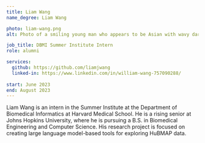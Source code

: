 ```yaml
---
title: Liam Wang
name_degree: Liam Wang

photo: liam-wang.png
alt: Photo of a smiling young man who appears to be Asian with wavy dark hair wearing a gray collared shirt. He is in front of green and red foliage.

job_title: DBMI Summer Institute Intern
role: alumni 

services:
  github: https://github.com/liamjwang
  linked-in: https://www.linkedin.com/in/william-wang-757090288/
  
start: June 2023
end: August 2023
---
```

Liam Wang is an intern in the Summer Institute at the Department of Biomedical Informatics at Harvard Medical School. He is a rising senior at Johns Hopkins University, where he is pursuing a B.S. in Biomedical Engineering and Computer Science. His research project is focused on creating large language model-based tools for exploring HuBMAP data.